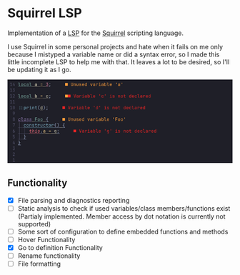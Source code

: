 # Squirrel LSP

Implementation of a [LSP](https://microsoft.github.io/language-server-protocol/overviews/lsp/overview/) for the [Squirrel](http://www.squirrel-lang.org/) scripting language.

I use Squirrel in some personal projects and hate when it fails on me only because I mistyped a variable name or did a syntax error, so I made this little incomplete LSP to help me with that. It leaves a lot to be desired, so I'll be updating it as I go.

![preview](./media/preview.png)

## Functionality

- [x] File parsing and diagnostics reporting
- [ ] Static analysis to check if used variables/class members/functions exist (Partialy implemented. Member access by dot notation is currently not supported)
- [ ] Some sort of configuration to define embedded functions and methods
- [ ] Hover Functionality
- [x] Go to definition Functionality
- [ ] Rename functionality
- [ ] File formatting
